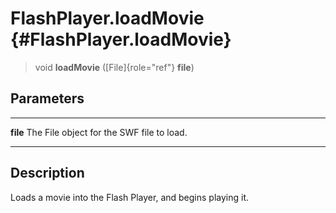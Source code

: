 FlashPlayer.loadMovie {#FlashPlayer.loadMovie}
=====================

> void **loadMovie** ([File]{role="ref"} **file**)

Parameters
----------

  ---------- -------------------------------------------
  **file**   The File object for the SWF file to load.
  ---------- -------------------------------------------

Description
-----------

Loads a movie into the Flash Player, and begins playing it.
